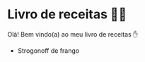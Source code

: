 # Livro de receitas :man_cook:

Olá! Bem vindo(a) ao meu livro de receitas :hand:

- Strogonoff de frango

  

